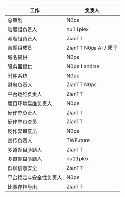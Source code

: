 | 工作                        | 负责人                   |
| --------------------------- | ----------------------- |
| 总策划                      | N0pe                     |
| 验题组负责人                 | nu11plex                 |
| 命题组负责人                 | ZianTT                   |
| 命题组成员                   | ZianTT N0pe AI丿质子     |
| 域名提供                     | N0pe                    |
| 服务器提供                   | N0pe Landme             |
| 附件系统                     | N0pe                    |
| 财务负责人                   | ZianTT N0pe             |
| 平台运维负责人               | ZianTT                  |
| 题目环境运维负责人            | N0pe                    |
| 反作弊负责人                 | ZianTT                  |
| 反作弊审查员                 | ZianTT                  |
| 反作弊审查员                 | N0pe                    |
| 宣传负责人                   | TWFuture                |
| 多道题目验题人               | ZianTT                  |
| 多道题目验题人               | nu11plex                |
| 群聊信息安全                 | ZianTT                  |
| 平台稳定与安全性负责人        | N0pe                    |
| 比赛存档导出                 | ZianTT                  |
